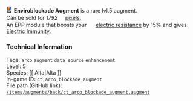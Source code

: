 ![ ](https://raw.githubusercontent.com/Ceterai/Enternia/main/items/augments/back/ct_arco_blockade_augment.png) **Enviroblockade Augment** is a rare lvl.5 augment.  
Can be sold for *1792* <img src="https://starbounder.org/mediawiki/images/2/21/Pixel.png" width="12" height="16"/> [pixels](https://starbounder.org/Pixel).  
An EPP module that boosts your <img src="https://starbounder.org/mediawiki/images/4/42/Status_Electric_Resistance.png" width="16" height="16"/> [electric resistance](https://starbounder.org/Electric_Resistance) by 15% and gives <img src="https://starbounder.org/mediawiki/images/4/42/Status_Electric_Resistance.png" width="16" height="16"/> [Electric Immunity](https://starbounder.org/Electric_Resistance).

### Technical Information

Tags: `arco` `augment` `data_source` `enhancement`  
Level: 5  
Species: [[ Alta|Alta ]]  
In-game ID: `ct_arco_blockade_augment`  
File path (GitHub link): [`/items/augments/back/ct_arco_blockade_augment.augment`](https://github.com/Ceterai/Enternia/blob/main/items/augments/back/ct_arco_blockade_augment.augment)
